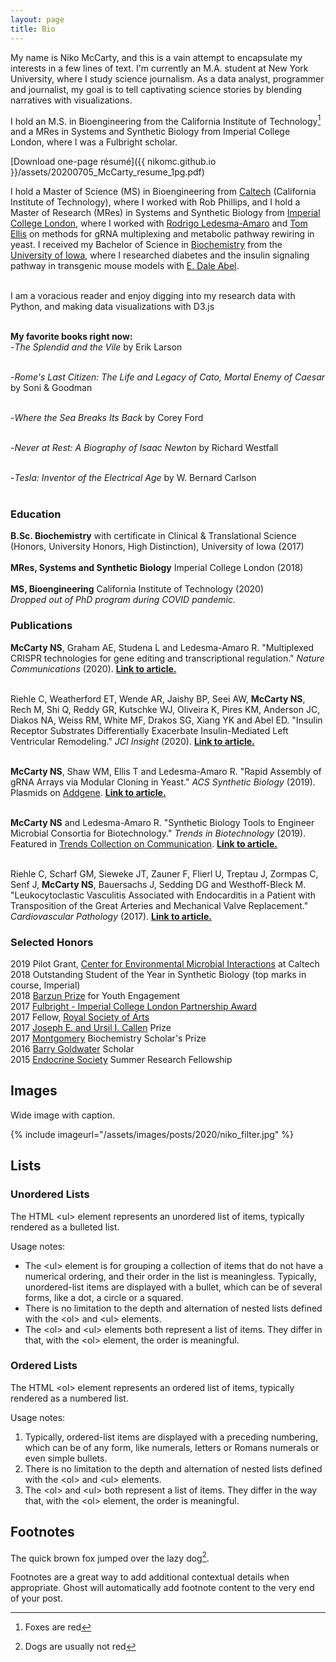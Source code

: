 ```yaml
---
layout: page
title: Bio
---
```


My name is Niko McCarty, and this is a vain attempt to encapsulate my interests in a few lines of text. I'm currently an M.A. student at New York University, where I study science journalism. As a data analyst, programmer and journalist, my goal is to tell captivating science stories by blending narratives with visualizations. 

I hold an M.S. in Bioengineering from the California Institute of Technology[^1] and a MRes in Systems and Synthetic Biology from Imperial College London, where I was a Fulbright scholar.

[Download one-page résumé]({{ nikomc.github.io }}/assets/20200705_McCarty_resume_1pg.pdf)

I hold a Master of Science (MS) in Bioengineering from <a href="https://www.caltech.edu/">Caltech</a> (California Institute of Technology), where I worked with Rob Phillips, and I hold a Master of Research (MRes) in Systems and Synthetic Biology from <a href="https://www.imperial.ac.uk/">Imperial College London</a>, where I worked with <a href="https://www.imperial.ac.uk/people/r.ledesma-amaro">Rodrigo Ledesma-Amaro</a> and <a href="https://www.imperial.ac.uk/people/t.ellis">Tom Ellis</a> on methods for gRNA multiplexing and metabolic pathway rewiring in yeast. I received my Bachelor of Science in <a href="https://medicine.uiowa.edu/biochemistry/">Biochemistry</a> from the <a href="https://uiowa.edu/">University of Iowa</a>, where I researched diabetes and the insulin signaling pathway in transgenic mouse models with <a href="https://medicine.uiowa.edu/internalmedicine/profile/e-dale-abel">E. Dale Abel</a>.<br><br>

I am a voracious reader and enjoy digging into my research data with Python, and making data visualizations with D3.js<br><br>

<b>My favorite books right now:</b><br>
-<i>The Splendid and the Vile</i> by Erik Larson<br><br>

-<i>Rome's Last Citizen: The Life and Legacy of Cato, Mortal Enemy of Caesar</i> by Soni & Goodman<br><br>

-<i>Where the Sea Breaks Its Back</i> by Corey Ford<br><br>

-<i>Never at Rest: A Biography of Isaac Newton</i> by Richard Westfall<br><br>

-<i>Tesla: Inventor of the Electrical Age</i> by W. Bernard Carlson<br><br>

<h3>Education</h3>

<b>B.Sc. Biochemistry</b> with certificate in Clinical & Translational Science (Honors, University Honors, High Distinction), University of Iowa (2017)<br><br>
<b>MRes, Systems and Synthetic Biology</b> Imperial College London (2018)<br><br>
<b>MS, Bioengineering</b> California Institute of Technology (2020)<br>
    <i>Dropped out of PhD program during COVID pandemic.</i>
</div>

<h3>Publications</h3>
<b>McCarty NS</b>, Graham AE, Studena L and Ledesma-Amaro R. "Multiplexed CRISPR technologies for gene editing and transcriptional regulation." <i>Nature Communications</i> (2020). <a href="https://www.nature.com/articles/s41467-020-15053-x"><b>Link to article.</b></a><br><br>

Riehle C, Weatherford ET, Wende AR, Jaishy BP, Seei AW, <b>McCarty NS</b>, Rech M, Shi Q, Reddy GR, Kutschke WJ, Oliveira K, Pires KM, Anderson JC, Diakos NA, Weiss RM, White MF, Drakos SG, Xiang YK and Abel ED. "Insulin Receptor Substrates Differentially Exacerbate Insulin-Mediated Left Ventricular Remodeling." <i>JCI Insight</i> (2020). <a href="https://insight.jci.org/articles/view/134920"><b>Link to article.</b></a><br><br>
    
<b>McCarty NS</b>, Shaw WM, Ellis T and Ledesma-Amaro R. "Rapid Assembly of gRNA Arrays via Modular Cloning in Yeast." <i>ACS Synthetic Biology</i> (2019). Plasmids on <a href="https://www.addgene.org/browse/article/28203286/">Addgene</a>. <a href="https://pubs.acs.org/doi/10.1021/acssynbio.9b00041"><b>Link to article.</b></a><br><br>

<b>McCarty NS</b> and Ledesma-Amaro R. "Synthetic Biology Tools to Engineer Microbial Consortia for Biotechnology." <i>Trends in Biotechnology</i> (2019). Featured in <a href="https://www.sciencedirect.com/journal/trends-in-cognitive-sciences/special-issue/103FC986131">Trends Collection on Communication</a>. <a href="https://www.cell.com/trends/biotechnology/fulltext/S0167-7799(18)30312-3"><b>Link to article.</b></a><br><br>

Riehle C, Scharf GM, Sieweke JT, Zauner F, Flierl U, Treptau J, Zormpas C, Senf J, <b>McCarty NS</b>, Bauersachs J, Sedding DG and Westhoff-Bleck M. "Leukocytoclastic Vasculitis Associated with Endocarditis in a Patient with Transposition of the Great Arteries and Mechanical Valve Replacement." <i>Cardiovascular Pathology</i> (2017). <a href="https://europepmc.org/article/med/28171828"><b>Link to article.</b></a><br>

<h3>Selected Honors</h3>
2019 Pilot Grant, <a href="http://microbiology.caltech.edu/index.html">Center for Environmental Microbial Interactions</a> at Caltech<br>
2018 Outstanding Student of the Year in Synthetic Biology (top marks in course, Imperial)<br>
2018 <a href="http://www.fulbright.org.uk/news/first-annual-barzun-prize-for-youth-engagement-awarded-for-fulbrighter-projects">Barzun Prize</a> for Youth Engagement<br>
2017 <a href="http://fulbright.org.uk/">Fulbright - Imperial College London Partnership Award</a><br>
2017 Fellow, <a href="https://www.thersa.org/">Royal Society of Arts</a><br>
2017 <a href="https://www.grad.uiowa.edu/funding/fellowships/internal/callen-prize">Joseph E. and Ursil I. Callen</a> Prize<br>
2017 <a href="https://medicine.uiowa.edu/biochemistry/education/undergraduate-program/biochemistry-undergraduate-awards">Montgomery</a> Biochemistry Scholar's Prize<br>
2016 <a href="https://goldwater.scholarsapply.org/">Barry Goldwater</a> Scholar<br>
2015 <a href="https://www.endocrine.org/awards/summer-research-fellowships">Endocrine Society</a> Summer Research Fellowship<br>
</div>

## Images

Wide image with caption.

{% include imageurl="/assets/images/posts/2020/niko_filter.jpg" %}


## Lists
### Unordered Lists

The HTML &lt;ul&gt; element represents an unordered list of items, typically rendered as a bulleted list.

Usage notes:
* The &lt;ul&gt; element is for grouping a collection of items that do not have a numerical ordering, and their order in the list is meaningless. Typically, unordered-list items are displayed with a bullet, which can be of several forms, like a dot, a circle or a squared.
* There is no limitation to the depth and alternation of nested lists defined with the &lt;ol&gt; and &lt;ul&gt; elements.
* The &lt;ol&gt; and &lt;ul&gt; elements both represent a list of items. They differ in that, with the &lt;ol&gt; element, the order is meaningful.

### Ordered Lists

The HTML &lt;ol&gt; element represents an ordered list of items, typically rendered as a numbered list.

Usage notes:
1. Typically, ordered-list items are displayed with a preceding numbering, which can be of any form, like numerals, letters or Romans numerals or even simple bullets.
2. There is no limitation to the depth and alternation of nested lists defined with the &lt;ol&gt; and &lt;ul&gt; elements.
3. The &lt;ol&gt; and &lt;ul&gt; both represent a list of items. They differ in the way that, with the &lt;ol&gt; element, the order is meaningful.

## Footnotes

The quick brown fox jumped over the lazy dog[^2].

[^1]: Foxes are red
[^2]: Dogs are usually not red

Footnotes are a great way to add additional contextual details when appropriate. Ghost will automatically add footnote content to the very end of your post.